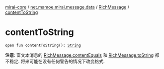 [mirai-core](../../index.md) / [net.mamoe.mirai.message.data](../index.md) / [RichMessage](index.md) / [contentToString](./content-to-string.md)

# contentToString

`open fun contentToString(): `[`String`](https://kotlinlang.org/api/latest/jvm/stdlib/kotlin/-string/index.html)

**注意**: 富文本消息的 [RichMessage.contentEquals](#) 和 [RichMessage.toString](#) 都不稳定. 将来可能在没有任何警告的情况下改变格式.

